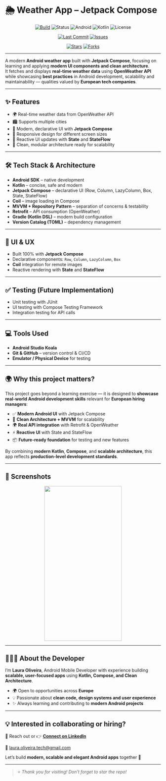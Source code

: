 # 🌦️ Weather App – Jetpack Compose

<div align="center">

[![Build](https://img.shields.io/badge/build-passing-brightgreen.svg)](https://github.com/Laura-Oliveira/Weather-App-Jetpack-Compose/actions)
![Status](https://img.shields.io/badge/Status-On%20Going-F28B50?style=plastic)
![Android](https://img.shields.io/badge/Android-OS-green?style=plastic&logo=android)
![Kotlin](https://img.shields.io/badge/Kotlin-2.0.0-purple?style=plastic&logo=kotlin)
![License](https://img.shields.io/badge/license-MIT-blue.svg?style=plastic)

</div>  

<div align="center">

[![Last Commit](https://img.shields.io/github/last-commit/Laura-Oliveira/Weather-App-Jetpack-Compose/main)](https://github.com/Laura-Oliveira/Weather-App-Jetpack-Compose/commits/main)
[![Issues](https://img.shields.io/github/issues/Laura-Oliveira/Weather-App-Jetpack-Compose)](https://github.com/Laura-Oliveira/Weather-App-Jetpack-Compose/issues)

[![Stars](https://img.shields.io/github/stars/Laura-Oliveira/Weather-App-Jetpack-Compose?style=social)](https://github.com/Laura-Oliveira/Weather-App-Jetpack-Compose/stargazers)
[![Forks](https://img.shields.io/github/forks/Laura-Oliveira/Weather-App-Jetpack-Compose?style=social)](https://github.com/Laura-Oliveira/Weather-App-Jetpack-Compose/fork)

</div>  

---

A modern **Android weather app** built with **Jetpack Compose**, focusing on learning and applying **modern UI components and clean architecture**.  
It fetches and displays **real-time weather data** using **OpenWeather API** while showcasing **best practices** in Android development, scalability and maintainability — qualities valued by **European tech companies**.  

---

## ✨ **Features**
- 🌍 Real-time weather data from OpenWeather API  
- 🏙️ Supports multiple cities  
- 🎨 Modern, declarative UI with **Jetpack Compose**  
- 📱 Responsive design for different screen sizes  
- 🔄 Reactive UI updates with **State** and **StateFlow**  
- 🧩 Clean, modular architecture ready for scalability  

---

## 🛠 **Tech Stack & Architecture**
- **Android SDK** – native development  
- **Kotlin** – concise, safe and modern  
- **Jetpack Compose** – declarative UI (Row, Column, LazyColumn, Box, State, StateFlow)  
- **Coil** – image loading in Compose  
- **MVVM + Repository Pattern** – separation of concerns & testability  
- **Retrofit** – API consumption (OpenWeather)  
- **Gradle (Kotlin DSL)** – modern build configuration  
- **Version Catalog (TOML)** – dependency management  

---

## 🎨 **UI & UX**
- Built 100% with **Jetpack Compose**  
- Declarative components: `Row`, `Column`, `LazyColumn`, `Box`  
- **Coil** integration for remote images  
- Reactive rendering with **State** and **StateFlow**  

---

## ✅ **Testing (Future Implementation)**
- Unit testing with JUnit  
- UI testing with Compose Testing Framework  
- Integration testing for API calls  

---

## 💻 **Tools Used**
- **Android Studio Koala**  
- **Git & GitHub** – version control & CI/CD  
- **Emulator / Physical Device** for testing  

---

## 🌍 **Why this project matters?**
This project goes beyond a learning exercise — it is designed to **showcase real-world Android development skills** relevant for **European hiring managers**:  

- ✅ **Modern Android UI** with Jetpack Compose  
- 🧩 **Clean Architecture + MVVM** for scalability  
- 🌍 **Real API integration** with Retrofit & OpenWeather  
- ⚡ **Reactive UI** with State and StateFlow  
- 📦 **Future-ready foundation** for testing and new features  

By combining **modern Kotlin**, **Compose**, and **scalable architecture**, this app reflects **production-level development standards**.  

---

## 📱 **Screenshots**
<p align="center">
  <img src="./img/screen_1.jpg" width="250" height="500"/>
  
<!--  
<img src="./img/screen_2.jpg" width="250" height="500"/>
<img src="./img/screen_3.jpg" width="250" height="500"/> 
-->
</p>  

---

## 👩🏻‍💻 **About the Developer**
I’m **Laura Oliveira**, Android Mobile Developer with experience building **scalable, user-focused apps** using **Kotlin, Compose, and Clean Architecture**.  

- 🌍 Open to opportunities across **Europe**  
- 💡 Passionate about **clean code, design systems and user experience**  
- ✨ Always learning and contributing to **modern Android projects**  

---

## 💡 **Interested in collaborating or hiring?**
📩 Reach out or 👉 [**Connect on LinkedIn**](https://www.linkedin.com/in/laura-oliveira-mobile/)  

📧 laura.oliveira.tech@gmail.com  

Let’s build **modern, scalable and elegant Android apps** together 🚀  

---

> ⭐ *Thank you for visiting! Don’t forget to star the repo!*  
